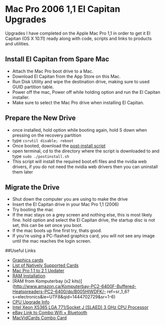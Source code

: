 # Mac Pro 2006 1,1 El Capitan Upgrades
Upgrades I have completed on the Apple Mac Pro 1,1 in order to get it El Capitan (OS X 10.11) ready along with code, scripts and links to products and utilities.

## Install El Capitan from Spare Mac
- Attach the Mac Pro boot drive to a Mac. 
- Download El Capitan from the App Store on this Mac.
- Run Disk Utility and wipe the destination drive, making sure to used GUID partition table. 
- Power off the mac, Power off while holding option and run the El Capitan installer.
- Make sure to select the Mac Pro drive when installing El Capitan. 

## Prepare the New Drive
- once installed, hold option while booting again, hold S down when pressing on the recovery partition
- type `csrutil disable; reboot`
- Once booted, download the [post-install script](/postinstall.sh)
- open terminal, cd to the directory where the script is downloaded to and type `sudo ./postinstall.sh`
- This script will install the required boot.efi files and the nvidia web drivers, if you do not need the nvidia web drivers then you can uninstall them later

## Migrate the Drive
- Shut down the computer you are using to make the drive
- Insert the El Capitan drive in your Mac Pro 1,1 (2006)
- Try booting the mac
- If the mac stays on a grey screen and nothing else, this is most likely fine. hold option and select the El Capitan drive, the startup disc is not set, this can be set once you boot.
- If the mac boots up fine first try, thats good.
- If you're using a PC-flashed graphics card, you will not see any image until the mac reaches the login screen. 

##Useful Links
- [Graphics cards](http://forums.macrumors.com/threads/mac-pro-1-1-10-9-2-tiamo-graphic-card-suggestions.1712192/)
- [List of Natively Supported Cards](http://forum.netkas.org/index.php/topic,2187.0.html)
- [Mac Pro 1,1 to 2,1 Updater](http://www.xlr8yourmac.com/archives/sep11/091911.html)
- [RAM Installation](http://www.everymac.com/systems/apple/mac_pro/faq/mac-pro-how-to-upgrade-memory-what-type-ram.html)
- [RAM from Komputerbay (x2 kits)](http://www.amazon.ca/Komputerbay-PC2-6400F-Buffered-Heatspreaders-PC2-6400/dp/B005HIWDFK/- ref=sr_1_6?s=electronics&ie=UTF8&qid=1444702729&sr=1-6)
- [CPU Upgrade Info](http://www.xlr8yourmac.com/feedback/2006MacProDual5355CPUs.html)
- [Intel Xeon X5365 LGA 771/Socket J (SLAED) 3 GHz CPU Processor](http://ark.intel.com/products/30702/Intel-Xeon-Processor-X5365-8M-Cache-3_00-GHz-1333-MHz-FSB)
- [eBay Link to Combo Wifi + Bluetooth](http://www.ebay.com/itm/Genuine-Apple-Airport-WiFi-802-11ac-Bluetooth-4-0-w-Adapter-Mac-Pro-1-1-3-1-/261855902238?hash=item3cf7d3fa1e)
- [MacVidCards Combo Card](http://www.macvidcards.com/store/p33/Wifi_AC_and_Bluetooth_Airport_Card.html)


